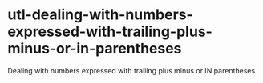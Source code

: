 # utl-dealing-with-numbers-expressed-with-trailing-plus-minus-or-in-parentheses
Dealing with numbers expressed with trailing plus minus or IN parentheses
